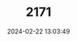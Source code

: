 ---
title: "2171"
category: "Aslauga australis"
draft: false
date: 2024-02-22 13:03:49
languages:
  Afrikaans: ["Suidelike-asvlerkie", "Suidelike Asvlerkie"]
  English: ["Southern Purple"]
---